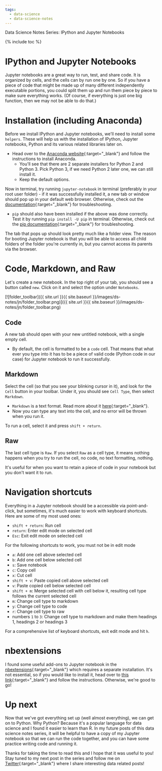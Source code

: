 ```yaml
---
tags:
  - data-science
  - data-science-notes
---
```

Data Science Notes Series: IPython and Jupyter Notebooks

{% include toc %}

# IPython and Jupyter Notebooks

Jupyter notebooks are a great way to run, test, and share code. It is organized by cells, and the cells can by run one by one. So if you have a piece of code that might be made up of many different independently executable portions, you could split them up and run them piece by piece to make sure everything works. (Of course, if everything is just one big function, then we may not be able to do that.)

# Installation (including Anaconda)

Before we install IPython and Jupyter notebooks, we'll need to install some `helpers`. These will help us with the installation of IPython, Jupyter notebooks, Python and its various related libraries later on.

- Head over to the [Anaconda website](https://docs.continuum.io/anaconda/install){:target="_blank"} and follow the instructions to install Anaconda.
    - You'll see that there are 2 separate installers for Python 2 and Python 3. Pick Python 3, if we need Python 2 later one, we can still install it.
    - Keep the default options.

Now in terminal, try running `jupyter-notebook` in terminal (preferably in your root user folder) - if it was successfully installed it, a new tab or window should pop up in your default web browser. Otherwise, check out the [documentation](http://jupyter.readthedocs.io/en/latest/install.html){:target="_blank"} for troubleshooting.
- `pip` should also have been installed if the above was done correctly. Test it by running `pip install -U pip` in terminal. Otherwise, check out the [pip documentation](https://pip.pypa.io/en/stable/installing/#upgrading-pip){:target="_blank"} for troubleshooting.

The tab that pops up should look pretty much like a folder view. The reason for booting Jupyter notebook is that you will be able to access all child folders of the folder you're currently in, but you cannot access its parents via the browser.

# Code, Markdown, and Raw

Let's create a new notebook. In the top right of your tab, you should see a button called `new`. Click on it and select the option under `Notebooks`.

[![folder_toolbar]({{ site.url }}{{ site.baseurl }}/images/ds-notes/jn/folder_toolbar.png)]({{ site.url }}{{ site.baseurl }}/images/ds-notes/jn/folder_toolbar.png)

## Code

A new tab should open with your new untitled notebook, with a single empty cell.
- By default, the cell is formatted to be a `code` cell. That means that what ever you type into it has to be a piece of valid code (Python code in our case) for Jupyter notebook to run it successfully.

## Markdown

Select the cell (so that you see your blinking cursor in it), and look for the `Cell` button in your toolbar. Under it, you should see `Cell Type`, then select `Markdown`.
- `Markdown` is a text format. Read more about it [here](https://daringfireball.net/projects/markdown/){:target="_blank"}.
- Now you can type any text into the cell, and no error will be thrown when you run it.

To run a cell, select it and press `shift + return`.

## Raw

The last cell type is `Raw`. If you select `Raw` as a cell type, it means nothing happens when you try to run the cell, no code, no text formatting, nothing.

It's useful for when you want to retain a piece of code in your notebook but you don't want it to run.

# Navigation shortcuts

Everything in a Jupyter notebook should be a accessible via point-and-click, but sometimes, it's much easier to work with keyboard shortcuts. Here are some of my most used ones:
- `shift + return`: Run cell
- `return`: Enter edit mode on selected cell
- `Esc`: Exit edit mode on selected cell

For the following shortcuts to work, you must not be in edit mode
- `a`: Add one cell above selected cell
- `b`: Add one cell below selected cell
- `s`: Save notebook
- `c`: Copy cell
- `x`: Cut cell
- `shift + v`: Paste copied cell above selected cell
- `v`: Paste copied cell below selected cell
- `shift + m`: Merge selected cell with cell below it, resulting cell type follows the current selected cell
- `m`: Change cell type to markdown
- `y`: Change cell type to code
- `r`: Change cell type to raw
- numbers `1` to `3`: Change cell type to markdown and make them headings 1, headings 2 or headings 3

For a comprehensive list of keyboard shortcuts, exit edit mode and hit `h`.

# nbextensions

I found some useful add-ons to Jupyter notebook in the [nbextensions](https://github.com/ipython-contrib/jupyter_contrib_nbextensions){:target="_blank"} which requires a separate installation. It's not essential, so if you would like to install it, head over to [this link](https://github.com/ipython-contrib/jupyter_contrib_nbextensions){:target="_blank"} and follow the instructions. Otherwise, we're good to go!

# Up next

Now that we've got everything set up (well almost everything), we can get on to Python. Why Python? Because it's a popular language for data science and I found it easier to learn than R. In my future posts of this data science notes series, it will be helpful to have a copy of my Jupyter notebook so that we can run the code together, and you can have some practice writing code and running it.

Thanks for taking the time to read this and I hope that it was useful to you! Stay tuned to my next post in the series and follow me on [Twitter](https://twitter.com/joce_ong){:target="_blank"} where I share interesting data related posts!
